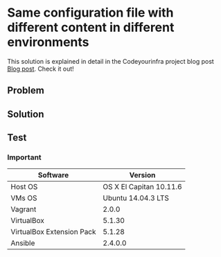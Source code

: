 # Same configuration file with different content in different environments

This solution is explained in detail in the Codeyourinfra project blog post [Blog post](http://codeyourinfra.today/how-to-). Check it out!

## Problem


## Solution


## Test


### Important


Software | Version
--- | -----
Host OS | OS X El Capitan 10.11.6
VMs OS | Ubuntu 14.04.3 LTS
Vagrant | 2.0.0
VirtualBox | 5.1.30
VirtualBox Extension Pack | 5.1.28
Ansible | 2.4.0.0
